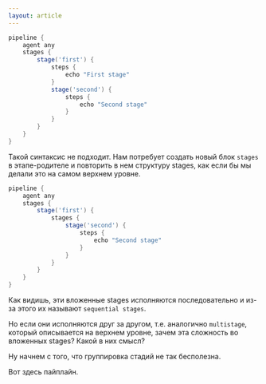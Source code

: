 ```yaml
---
layout: article
---
```

```groovy
pipeline {
    agent any
    stages {
        stage('first') {
            steps {
                echo "First stage"
            }
            stage('second') {
                steps {
                    echo "Second stage"
                }
            }
        }
    }
}
```

Такой синтаксис не подходит. Нам потребует создать новый блок `stages` в этапе-родителе и повторить в нем структуру stages, как если бы мы делали это на самом верхнем уровне.

```groovy
pipeline {
    agent any
    stages {
        stage('first') {
            stages {
                stage('second') {
                    steps {
                        echo "Second stage"
                    }
                }
            }
        }
    }
}
```

Как видишь, эти вложенные stages исполняются последовательно и из-за этого их называют `sequential stages`.

Но если они исполняются друг за другом, т.е. аналогично `multistage`, который описывается на верхнем уровне, зачем эта сложность во вложенных stages? Какой в них смысл?

Ну начнем с того, что группировка стадий не так бесполезна.

Вот здесь пайплайн.
